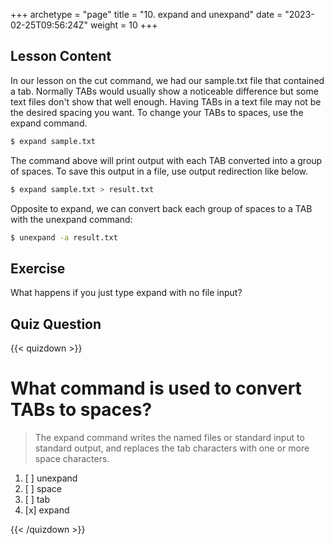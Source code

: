 +++
archetype = "page"
title = "10. expand and unexpand"
date = "2023-02-25T09:56:24Z"
weight = 10
+++

## Lesson Content

In our lesson on the cut command, we had our sample.txt file that contained a tab. Normally TABs would usually show a noticeable difference but some text files don't show that well enough. Having TABs in a text file may not be the desired spacing you want. To change your TABs to spaces, use the expand command. 

```bash
$ expand sample.txt
```

The command above will print output with each TAB converted into a group of spaces. To save this output in a file, use output redirection like below.

```bash
$ expand sample.txt > result.txt
```

Opposite to expand, we can convert back each group of spaces to a TAB with the unexpand command: 

```bash
$ unexpand -a result.txt
```

## Exercise

What happens if you just type expand with no file input?

## Quiz Question

{{< quizdown >}}

# What command is used to convert TABs to spaces? 

> The expand command writes the named files or standard input to standard output, and replaces the tab characters with one or more space characters.

1. [ ] unexpand
2. [ ] space
3. [ ] tab
4. [x] expand 

{{< /quizdown >}}
 
